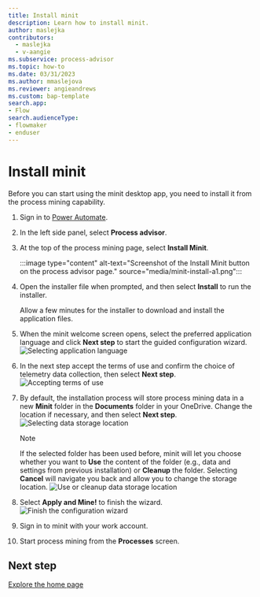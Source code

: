 ```yaml
---
title: Install minit
description: Learn how to install minit.
author: maslejka
contributors:
  - maslejka
  - v-aangie
ms.subservice: process-advisor
ms.topic: how-to
ms.date: 03/31/2023
ms.author: mmaslejova
ms.reviewer: angieandrews
ms.custom: bap-template
search.app:
- Flow
search.audienceType:
- flowmaker
- enduser
---
```


# Install minit

Before you can start using the minit desktop app, you need to install it from the process mining capability.

1. Sign in to [Power Automate](https://make.powerautomate.com).

1. In the left side panel, select **Process advisor**.

1. At the top of the process mining page, select **Install Minit**.

   :::image type="content" alt-text="Screenshot of the Install Minit button on the process advisor page." source="media/minit-install-a1.png":::

1. Open the installer file when prompted, and then select **Install** to run the installer.

   Allow a few minutes for the installer to download and install the application files.

1. When the minit welcome screen opens, select the preferred application language and click **Next step** to start the guided configuration wizard.
  ![Selecting application language](https://user-images.githubusercontent.com/38796638/225323801-2ad2fb68-dbdc-40a5-ab27-5e4aaa87160d.png)

1. In the next step accept the terms of use and confirm the choice of telemetry data collection, then select **Next step**.
  ![Accepting terms of use](https://user-images.githubusercontent.com/38796638/225324015-b250d378-cfa0-40e2-b253-921809d15a90.png)

1. By default, the installation process will store process mining data in a new **Minit** folder in the **Documents** folder in your OneDrive. Change the location if necessary, and then select **Next step**.
  ![Selecting data storage location](https://user-images.githubusercontent.com/38796638/225324736-a998ee4f-f2eb-4a5c-8b89-6fc1c5d49f79.png)

   > [!NOTE]
   >
   > If the selected folder has been used before, minit will let you choose whether you want to **Use** the content of the folder (e.g., data and settings from previous installation) or **Cleanup** the folder. Selecting **Cancel** will navigate you back and allow you to change the storage location.
   > ![Use or cleanup data storage location](https://user-images.githubusercontent.com/38796638/225324930-56237c13-a28c-4ded-9575-aed46edb67f7.png)

1. Select **Apply and Mine!** to finish the wizard.
  ![Finish the configuration wizard](https://user-images.githubusercontent.com/38796638/225324326-71dc5ad8-829c-41e3-a911-e01177a17160.png)


1. Sign in to minit with your work account.

1. Start process mining from the **Processes** screen.

## Next step

[Explore the home page](process-hub.md)
